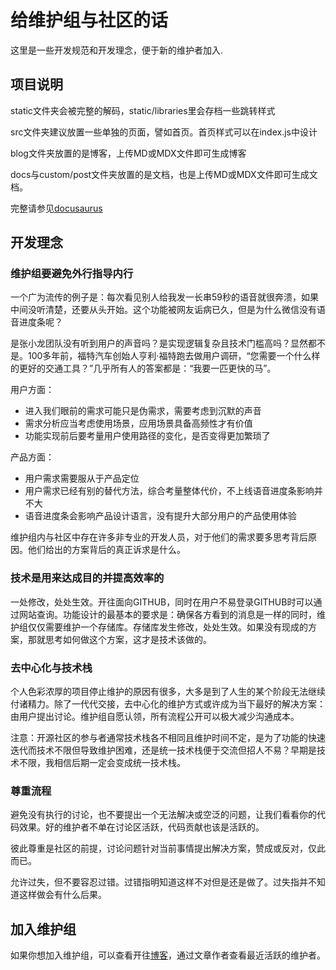 # 给维护组与社区的话

这里是一些开发规范和开发理念，便于新的维护者加入.

## 项目说明

static文件夹会被完整的解码，static/libraries里会存档一些跳转样式

src文件夹建议放置一些单独的页面，譬如首页。首页样式可以在index.js中设计

blog文件夹放置的是博客，上传MD或MDX文件即可生成博客

docs与custom/post文件夹放置的是文档，也是上传MD或MDX文件即可生成文档。

完整请参见[docusaurus](https://docusaurus.io/zh-CN/docs/creating-pages)

## 开发理念

### 维护组要避免外行指导内行

一个广为流传的例子是：每次看见别人给我发一长串59秒的语音就很奔溃，如果中间没听清楚，还要从头开始。这个功能被网友诟病已久，但是为什么微信没有语音进度条呢？

是张小龙团队没有听到用户的声音吗？是实现逻辑复杂且技术门槛高吗？显然都不是。100多年前，福特汽车创始人亨利·福特跑去做用户调研，“您需要一个什么样的更好的交通工具？”几乎所有人的答案都是：“我要一匹更快的马”。

用户方面：

- 进入我们眼前的需求可能只是伪需求，需要考虑到沉默的声音
- 需求分析应当考虑使用场景，应用场景具备高频性才有价值
- 功能实现前后要考量用户使用路径的变化，是否变得更加繁琐了

产品方面：

- 用户需求需要服从于产品定位
- 用户需求已经有别的替代方法，综合考量整体代价，不上线语音进度条影响并不大
- 语音进度条会影响产品设计语言，没有提升大部分用户的产品使用体验

维护组内与社区中存在许多非专业的开发人员，对于他们的需求要多思考背后原因。他们给出的方案背后的真正诉求是什么。

### 技术是用来达成目的并提高效率的

一处修改，处处生效。开往面向GITHUB，同时在用户不易登录GITHUB时可以通过网站查询。功能设计的最基本的要求是：确保各方看到的消息是一样的同时，维护组仅仅需要维护一个存储库。存储库发生修改，处处生效。如果没有现成的方案，那就思考如何做这个方案，这才是技术该做的。

### 去中心化与技术栈

个人色彩浓厚的项目停止维护的原因有很多，大多是到了人生的某个阶段无法继续付诸精力。除了一代代交接，去中心化的维护方式或许成为当下最好的解决方案：由用户提出讨论。维护组自愿认领，所有流程公开可以极大减少沟通成本。

注意：开源社区的参与者通常技术栈各不相同且维护时间不定，是为了功能的快速迭代而技术不限但导致维护困难，还是统一技术栈便于交流但招人不易？早期是技术不限，我相信后期一定会变成统一技术栈。

### 尊重流程

避免没有执行的讨论，也不要提出一个无法解决或空泛的问题，让我们看看你的代码效果。好的维护者不单在讨论区活跃，代码贡献也该是活跃的。

彼此尊重是社区的前提，讨论问题针对当前事情提出解决方案，赞成或反对，仅此而已。

允许过失，但不要容忍过错。过错指明知道这样不对但是还是做了。过失指并不知道这样做会有什么后果。

## 加入维护组

如果你想加入维护组，可以查看开往[博客](https://www.travellings.cn/blog)，通过文章作者查看最近活跃的维护者。
